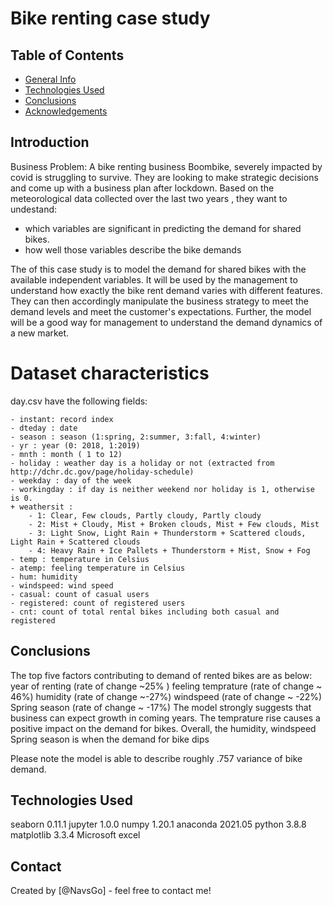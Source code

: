 # Bike renting case study

## Table of Contents

* [General Info](#general-information)
* [Technologies Used](#technologies-used)
* [Conclusions](#conclusions)
* [Acknowledgements](#acknowledgements)


## Introduction

Business Problem: A bike renting business Boombike, severely impacted by covid is struggling to survive. They are looking  to make strategic decisions and come up with a business plan after lockdown.
 Based on the meteorological data collected over the last two years , they want to undestand: 
  - which variables are significant in predicting the demand for shared bikes.
  - how well those variables describe the bike demands

The of this case study is to model the demand for shared bikes with the available independent variables. It will be used by the management to understand how exactly the bike rent demand varies with different features. They can then accordingly manipulate the business strategy to meet the demand levels and meet the customer's expectations. Further, the model will be a good way for management to understand the demand dynamics of a new market.


# Dataset characteristics

day.csv have the following fields:
	
	- instant: record index
	- dteday : date
	- season : season (1:spring, 2:summer, 3:fall, 4:winter)
	- yr : year (0: 2018, 1:2019)
	- mnth : month ( 1 to 12)
	- holiday : weather day is a holiday or not (extracted from http://dchr.dc.gov/page/holiday-schedule)
	- weekday : day of the week
	- workingday : if day is neither weekend nor holiday is 1, otherwise is 0.
	+ weathersit : 
		- 1: Clear, Few clouds, Partly cloudy, Partly cloudy
		- 2: Mist + Cloudy, Mist + Broken clouds, Mist + Few clouds, Mist
		- 3: Light Snow, Light Rain + Thunderstorm + Scattered clouds, Light Rain + Scattered clouds
		- 4: Heavy Rain + Ice Pallets + Thunderstorm + Mist, Snow + Fog
	- temp : temperature in Celsius
	- atemp: feeling temperature in Celsius
	- hum: humidity
	- windspeed: wind speed
	- casual: count of casual users
	- registered: count of registered users
	- cnt: count of total rental bikes including both casual and registered
	
## Conclusions

The top five factors contributing to demand of rented bikes are as below:
year of renting (rate of change ~25% )
feeling temprature (rate of change ~ 46%)
humidity (rate of change ~-27%)
windspeed (rate of change ~ -22%)
Spring season (rate of change ~ -17%)
The model strongly suggests that business can expect growth in coming years. The temprature rise causes a positive impact on the demand for bikes. Overall, the humidity, windspeed Spring season is when the demand for bike dips

Please note the model is able to describe roughly .757 variance of bike demand.

## Technologies Used

seaborn 0.11.1
jupyter 1.0.0
numpy 1.20.1
anaconda 2021.05
python 3.8.8 
matplotlib 3.3.4
Microsoft excel


## Contact

Created by [@NavsGo] - feel free to contact me!
